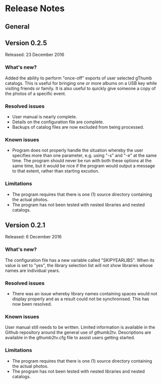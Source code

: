 # Release Notes
## General

## Version 0.2.5
Released: 23 December 2016
### What's new?
Added the ability to perform "once-off" exports of user selected gThumb catalogs. This is useful for bringing one or more albums on a USB key while visiting friends or family. It is also useful to quickly give someone a copy of the photos of a specific event.

### Resolved issues
* User manual is nearly complete.
* Details on the configuration file are complete.
* Backups of catalog files are now excluded from being processed.

### Known issues
* Program does not properly handle the situation whereby the user specifies more than one parameter, e.g. using "-s" and "-e" at the same time. The program should never be run with both these options at the same time, but it would be nice if the program would output a message to that extent, rather than starting excution.

### Limitations
* The program requires that there is one (1) source directory containing the actual photos.
* The program has not been tested with nested libraries and nested catalogs.

## Version 0.2.1
Released: 6 December 2016

### What's new?
The configuration file has a new variable called "SKIPYEARLIBS". When its value is set to "yes", the library selection list will not show libraries whose names are individual years.

### Resolved issues
* There was an issue whereby library names containing spaces would not display properly and as a result could not be synchronised. This has now been resolved.

### Known issues
User manual still needs to be written. Limited information is available in the Github repository around the general use of gthumb2tv. Descriptions are available in the gthumb2tv.cfg file to assist users getting started.

### Limitations
* The program requires that there is one (1) source directory containing the actual photos.
* The program has not been tested with nested libraries and nested catalogs.
